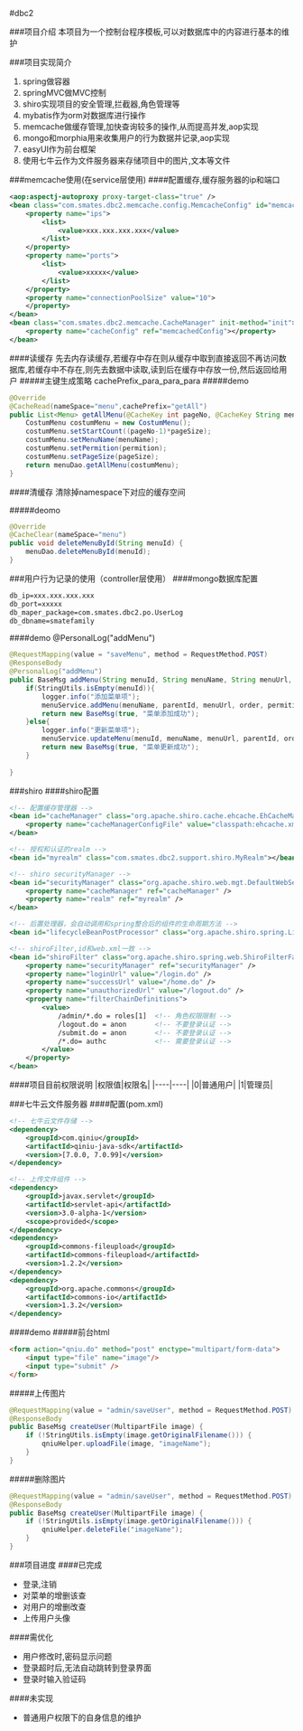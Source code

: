 #dbc2

###项目介绍
本项目为一个控制台程序模板,可以对数据库中的内容进行基本的维护

###项目实现简介
1. spring做容器
1. springMVC做MVC控制
1. shiro实现项目的安全管理,拦截器,角色管理等
1. mybatis作为orm对数据库进行操作
1. memcache做缓存管理,加快查询较多的操作,从而提高并发,aop实现
1. mongo和morphia用来收集用户的行为数据并记录,aop实现
1. easyUI作为前台框架
1. 使用七牛云作为文件服务器来存储项目中的图片,文本等文件

###memcache使用(在service层使用)
####配置缓存,缓存服务器的ip和端口
```xml
<aop:aspectj-autoproxy proxy-target-class="true" />
<bean class="com.smates.dbc2.memcache.config.MemcacheConfig" id="memcachedConfig">
	<property name="ips">
		<list>
			<value>xxx.xxx.xxx.xxx</value>
		</list>
	</property>
	<property name="ports">
		<list>
			<value>xxxxx</value>
		</list>
	</property>
	<property name="connectionPoolSize" value="10">
	</property>
</bean>
<bean class="com.smates.dbc2.memcache.CacheManager" init-method="init">
	<property name="cacheConfig" ref="memcachedConfig"></property>
</bean>
```
####读缓存
先去内存读缓存,若缓存中存在则从缓存中取到直接返回不再访问数据库,若缓存中不存在,则先去数据中读取,读到后在缓存中存放一份,然后返回给用户
#####主键生成策略
cachePrefix_para_para_para
#####demo
```java
@Override
@CacheRead(nameSpace="menu",cachePrefix="getAll")
public List<Menu> getAllMenu(@CacheKey int pageNo, @CacheKey String menuName, @CacheKey String permition, @CacheKey int pageSize) {
	CostumMenu costumMenu = new CostumMenu();
	costumMenu.setStartCount((pageNo-1)*pageSize);
	costumMenu.setMenuName(menuName);
	costumMenu.setPermition(permition);
	costumMenu.setPageSize(pageSize);
	return menuDao.getAllMenu(costumMenu);
}
```

####清缓存
清除掉namespace下对应的缓存空间

#####deomo
```java
@Override
@CacheClear(nameSpace="menu")
public void deleteMenuById(String menuId) {
	menuDao.deleteMenuById(menuId);
}
```

###用户行为记录的使用（controller层使用）
####mongo数据库配置
```xml
db_ip=xxx.xxx.xxx.xxx
db_port=xxxxx
db_maper_package=com.smates.dbc2.po.UserLog
db_dbname=smatefamily
```
####demo @PersonalLog("addMenu")
```java
@RequestMapping(value = "saveMenu", method = RequestMethod.POST)
@ResponseBody
@PersonalLog("addMenu")
public BaseMsg addMenu(String menuId, String menuName, String menuUrl, String parentId, Integer order, String permition) {
	if(StringUtils.isEmpty(menuId)){
		logger.info("添加菜单项");
		menuService.addMenu(menuName, parentId, menuUrl, order, permition);
		return new BaseMsg(true, "菜单添加成功");
	}else{
		logger.info("更新菜单项");
		menuService.updateMenu(menuId, menuName, menuUrl, parentId, order, permition);
		return new BaseMsg(true, "菜单更新成功");
	}
	
}
```

###shiro
####shiro配置
```xml
<!-- 配置缓存管理器 -->
<bean id="cacheManager" class="org.apache.shiro.cache.ehcache.EhCacheManager">
	<property name="cacheManagerConfigFile" value="classpath:ehcache.xml" />
</bean>

<!-- 授权和认证的realm -->
<bean id="myrealm" class="com.smates.dbc2.support.shiro.MyRealm"></bean>

<!-- shiro securityManager -->
<bean id="securityManager" class="org.apache.shiro.web.mgt.DefaultWebSecurityManager">
	<property name="cacheManager" ref="cacheManager" />
	<property name="realm" ref="myrealm" />
</bean>

<!-- 后置处理器，会自动调用和spring整合后的组件的生命周期方法 -->
<bean id="lifecycleBeanPostProcessor" class="org.apache.shiro.spring.LifecycleBeanPostProcessor" />

<!-- shiroFilter,id和web.xml一致 -->
<bean id="shiroFilter" class="org.apache.shiro.spring.web.ShiroFilterFactoryBean">
	<property name="securityManager" ref="securityManager" />
	<property name="loginUrl" value="/login.do" />
	<property name="successUrl" value="/home.do" />
	<property name="unauthorizedUrl" value="/logout.do" />
	<property name="filterChainDefinitions">
		<value>
			/admin/*.do = roles[1]  <!-- 角色权限限制 -->
			/logout.do = anon       <!-- 不要登录认证 -->
			/submit.do = anon       <!-- 不要登录认证 -->
			/*.do= authc            <!-- 需要登录认证 -->
		</value>
	</property>
</bean>
```

####项目目前权限说明
|权限值|权限名|
|----|----|
|0|普通用户|
|1|管理员|

###七牛云文件服务器
####配置(pom.xml)
```xml
<!-- 七牛云文件存储 -->
<dependency>
	<groupId>com.qiniu</groupId>
	<artifactId>qiniu-java-sdk</artifactId>
	<version>[7.0.0, 7.0.99]</version>
</dependency>

<!-- 上传文件组件 -->
<dependency>
	<groupId>javax.servlet</groupId>
	<artifactId>servlet-api</artifactId>
	<version>3.0-alpha-1</version>
	<scope>provided</scope>
</dependency>
<dependency>
	<groupId>commons-fileupload</groupId>
	<artifactId>commons-fileupload</artifactId>
	<version>1.2.2</version>
</dependency>
<dependency>
	<groupId>org.apache.commons</groupId>
	<artifactId>commons-io</artifactId>
	<version>1.3.2</version>
</dependency>
```

####demo
#####前台html
```html
<form action="qniu.do" method="post" enctype="multipart/form-data">
	<input type="file" name="image"/>
	<input type="submit" />
</form>
```

#####上传图片
```java
@RequestMapping(value = "admin/saveUser", method = RequestMethod.POST)
@ResponseBody
public BaseMsg createUser(MultipartFile image) {
	if (!StringUtils.isEmpty(image.getOriginalFilename())) {
		qniuHelper.uploadFile(image, "imageName");
	}
}
```

#####删除图片
```java
@RequestMapping(value = "admin/saveUser", method = RequestMethod.POST)
@ResponseBody
public BaseMsg createUser(MultipartFile image) {
	if (!StringUtils.isEmpty(image.getOriginalFilename())) {
		qniuHelper.deleteFile("imageName");
	}
}
```


###项目进度
####已完成
+ 登录,注销
+ 对菜单的增删该查
+ 对用户的增删改查
+ 上传用户头像

####需优化
+ 用户修改时,密码显示问题
+ 登录超时后,无法自动跳转到登录界面
+ 登录时输入验证码

####未实现
+ 普通用户权限下的自身信息的维护

